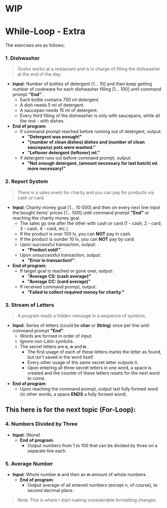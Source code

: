 # WIP

# While-Loop - Extra

The exercises are as follows:

### 1. Dishwasher
> Gosho works at a restaurant and is in charge of filling the dishwasher at the end of the day.
  - **Input**: Number of bottles of detergent [1... 10] and then keep getting number of cookware for each dishwasher filling [1... 100] until command prompt **"End"**.
    - Each bottle contains 750 ml detergent.
    - A dish needs 5 ml of detergent.
    - A saucepan needs 15 ml of detergent.
    - Every third filling of the dishwasher is only with saucepans, while all the rest - with dishes.
  - **End of program**:
    - if command prompt reached before running out of detergent, output: 
      - **"Detergent was enough!"**
      - **"(number of clean dishes) dishes and (number of clean saucepans) pots were washed."**
      - **"Leftover detergent (leftover) ml."**
    - if detergent runs out before command prompt, output:
      - **"Not enough detergent, (amount necessary for last batch) ml. more necessary!"**

### 2. Report System
> There is a sales event for charity and you can pay for products via cash or card.
  - **Input**: Charity money goal [1... 10 000] and then on every next line input the bought items' prices [1... 500] until command prompt **"End"** or reaching the charity money goal.
    - The sales go one after the other with cash or card (1 - cash, 2 - card, 3 - cash, 4 - card, etc.).
    - If the product is over 100 lv, you can **NOT** pay in cash.
    - If the product is ounder 10 lv, you can **NOT** pay by card.
    - Upon successful transaction, output: 
      - **"Product sold!"**.
    - Upon unsuccessful transaction, output: 
      - **"Error in transaction!"**.
  - **End of program**:
    - If target goal is reached or gone over, output:
      - **"Average CS: (cash average)"**
      - **"Average CC: (card average)"**
    - If received command prompt, output:
      - **"Failed to collect required money for charity."**

### 3. Stream of Letters
> A program reads a hidden message in a sequence of symbols.
  - **Input**: Series of letters (could be **char** or **String**) once per line until command prompt **"End"**.
    - Words are formed in order of input.
    - Ignore non-Latin symbols.
    - The secret letters are **c**, **o** and **n**.
      - The first usage of each of these letters marks the letter as found, but isn't saved in the word itself. 
      - Every other usage of the same secret letter outputs it.
      - Upon entering all three secret letters in one word, a space is created and the counter of these letters resets for the next word to come.
  - **End of program**:
    - Upon reaching the command prompt, output last fully formed word (in other words, a space **ENDS** a fully formed word).
    
## This here is for the next topic (For-Loop):

### 4. Numbers Divided by Three
  - **Input**: (None)
	- **End of program**:
		- Output numbers from 1 to 100 that can be divided by three on a separate line each.

### 5. Average Number
  - **Input**: Whole number **n** and then an **n**-amount of whole numbers.
	- **End of program**:
		- Output average of all entered numbers (except n, of course), to second decimal place.

> Note: This is where I start making considerable formatting changes.
